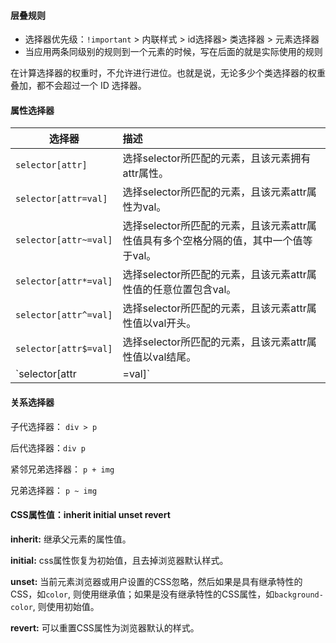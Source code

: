 #### 层叠规则

- 选择器优先级：`!important` > 内联样式 > id选择器> 类选择器 > 元素选择器
- 当应用两条同级别的规则到一个元素的时候，写在后面的就是实际使用的规则

在计算选择器的权重时，不允许进行进位。也就是说，无论多少个类选择器的权重叠加，都不会超过一个 ID 选择器。



#### 属性选择器

| 选择器                | 描述                                                          |
| --------------------- | :----------------------------------------------------------- |
| `selector[attr]`      | 选择selector所匹配的元素，且该元素拥有attr属性。                   |
| `selector[attr=val]`  | 选择selector所匹配的元素，且该元素attr属性为val。                  |
| `selector[attr~=val]` | 选择selector所匹配的元素，且该元素attr属性值具有多个空格分隔的值，其中一个值等于val。 |
| `selector[attr*=val]` | 选择selector所匹配的元素，且该元素attr属性值的任意位置包含val。 |
| `selector[attr^=val]` | 选择selector所匹配的元素，且该元素attr属性值以val开头。      |
| `selector[attr$=val]` | 选择selector所匹配的元素，且该元素attr属性值以val结尾。      |
| `selector[attr|=val]` | 选择selector所匹配的元素，且该元素attr属性值为val或val-开头。 |



#### 关系选择器

子代选择器： `div > p`

后代选择器：`div p`

紧邻兄弟选择器： `p + img`

兄弟选择器： ` p ~ img `



#### CSS属性值：inherit initial unset revert

**inherit:** 继承父元素的属性值。

**initial:** css属性恢复为初始值，且去掉浏览器默认样式。

**unset:** 当前元素浏览器或用户设置的CSS忽略，然后如果是具有继承特性的CSS，如`color`, 则使用继承值；如果是没有继承特性的CSS属性，如`background-color`, 则使用初始值。

**revert:** 可以重置CSS属性为浏览器默认的样式。